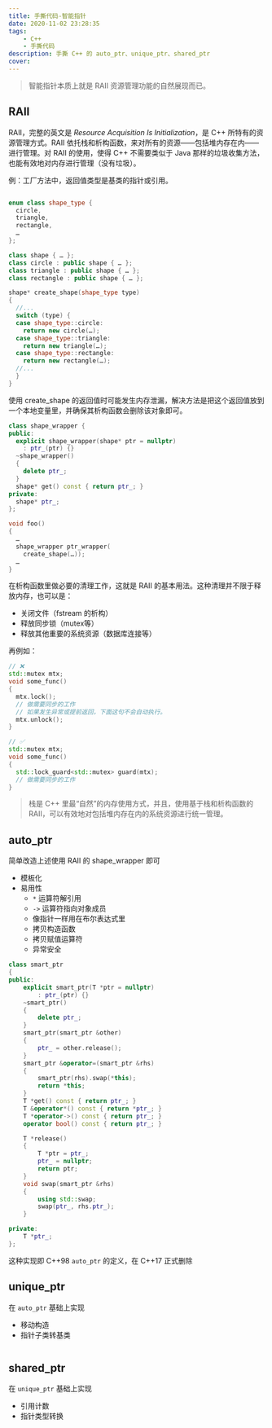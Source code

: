 ```yaml
---
title: 手撕代码-智能指针
date: 2020-11-02 23:28:35
tags: 
    - C++
    - 手撕代码
description: 手撕 C++ 的 auto_ptr、unique_ptr、shared_ptr
cover: 
---
```


> 智能指针本质上就是 RAII 资源管理功能的自然展现而已。

## RAII
RAII，完整的英文是 *Resource Acquisition Is Initialization*，是 C++ 所特有的资源管理方式。RAII 依托栈和析构函数，来对所有的资源——包括堆内存在内——进行管理。对 RAII 的使用，使得 C++ 不需要类似于 Java 那样的垃圾收集方法，也能有效地对内存进行管理（没有垃圾）。
 
例：工厂方法中，返回值类型是基类的指针或引用。


```c++

enum class shape_type {
  circle,
  triangle,
  rectangle,
  …
};

class shape { … };
class circle : public shape { … };
class triangle : public shape { … };
class rectangle : public shape { … };

shape* create_shape(shape_type type)
{
  //...
  switch (type) {
  case shape_type::circle:
    return new circle(…);
  case shape_type::triangle:
    return new triangle(…);
  case shape_type::rectangle:
    return new rectangle(…);
  //...
  }
}
```

使用 create_shape 的返回值时可能发生内存泄漏，解决方法是把这个返回值放到一个本地变量里，并确保其析构函数会删除该对象即可。
```c++
class shape_wrapper {
public:
  explicit shape_wrapper(shape* ptr = nullptr)
    : ptr_(ptr) {}
  ~shape_wrapper()
  {
    delete ptr_;
  }
  shape* get() const { return ptr_; }
private:
  shape* ptr_;
};

void foo()
{
  …
  shape_wrapper ptr_wrapper(
    create_shape(…));
  …
}
```
在析构函数里做必要的清理工作，这就是 RAII 的基本用法。这种清理并不限于释放内存，也可以是：
- 关闭文件（fstream 的析构）
- 释放同步锁（mutex等）
- 释放其他重要的系统资源（数据库连接等）

再例如：
```c++
// ❌
std::mutex mtx;
void some_func()
{
  mtx.lock();
  // 做需要同步的工作
  // 如果发生异常或提前返回，下面这句不会自动执行。
  mtx.unlock();
}

// ✅
std::mutex mtx;
void some_func()
{
  std::lock_guard<std::mutex> guard(mtx);
  // 做需要同步的工作
}
```
> 栈是 C++ 里最“自然”的内存使用方式，并且，使用基于栈和析构函数的 RAII，可以有效地对包括堆内存在内的系统资源进行统一管理。


## auto_ptr
简单改造上述使用 RAII 的 shape_wrapper 即可
- 模板化
- 易用性
  - `*` 运算符解引用
  - `->` 运算符指向对象成员
  - 像指针一样用在布尔表达式里
  - 拷贝构造函数
  - 拷贝赋值运算符
  - 异常安全


```c++
class smart_ptr
{
public:
    explicit smart_ptr(T *ptr = nullptr)
        : ptr_(ptr) {}
    ~smart_ptr()
    {
        delete ptr_;
    }
    smart_ptr(smart_ptr &other)
    {
        ptr_ = other.release();
    }
    smart_ptr &operator=(smart_ptr &rhs)
    {
        smart_ptr(rhs).swap(*this);
        return *this;
    }
    T *get() const { return ptr_; }
    T &operator*() const { return *ptr_; }
    T *operator->() const { return ptr_; }
    operator bool() const { return ptr_; }

    T *release()
    {
        T *ptr = ptr_;
        ptr_ = nullptr;
        return ptr;
    }
    void swap(smart_ptr &rhs)
    {
        using std::swap;
        swap(ptr_, rhs.ptr_);
    }

private:
    T *ptr_;
};
```
这种实现即 C++98 `auto_ptr` 的定义，在 C++17 正式删除
## unique_ptr
在 `auto_ptr` 基础上实现
- 移动构造
- 指针子类转基类

```c++

```

## shared_ptr
在 `unique_ptr` 基础上实现
- 引用计数
- 指针类型转换

```c++
```